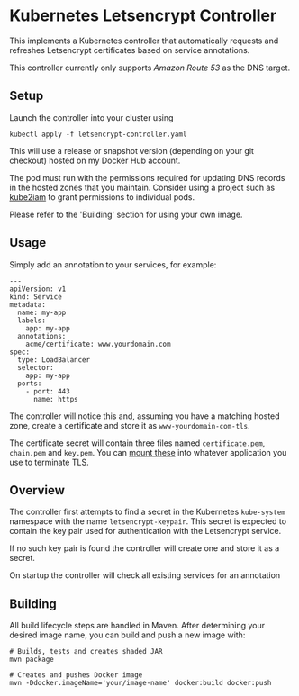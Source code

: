 Kubernetes Letsencrypt Controller
=================================

This implements a Kubernetes controller that automatically requests and refreshes 
Letsencrypt certificates based on service annotations.

This controller currently only supports _Amazon Route 53_ as the DNS target.

## Setup

Launch the controller into your cluster using

```
kubectl apply -f letsencrypt-controller.yaml
```

This will use a release or snapshot version (depending on your git checkout) hosted on my Docker Hub
account.

The pod must run with the permissions required for updating DNS records in the hosted zones that you
maintain. Consider using a project such as [kube2iam][] to grant
permissions to individual pods.

Please refer to the 'Building' section for using your own image.

## Usage

Simply add an annotation to your services, for example:

```
---
apiVersion: v1
kind: Service
metadata:
  name: my-app
  labels:
    app: my-app
  annotations:
    acme/certificate: www.yourdomain.com
spec:
  type: LoadBalancer
  selector:
    app: my-app
  ports:
    - port: 443
      name: https
```

The controller will notice this and, assuming you have a matching hosted zone, create a certificate
and store it as `www-yourdomain-com-tls`.

The certificate secret will contain three files named `certificate.pem`, `chain.pem` and `key.pem`.
You can [mount these][] into whatever application you use to terminate TLS.

## Overview

The controller first attempts to find a secret in the Kubernetes `kube-system` namespace with the
name `letsencrypt-keypair`. This secret is expected to contain the key pair used for authentication
with the Letsencrypt service.

If no such key pair is found the controller will create one and store it as a secret.

On startup the controller will check all existing services for an annotation

## Building

All build lifecycle steps are handled in Maven. After determining your desired image name, you can
build and push a new image with:

```
# Builds, tests and creates shaded JAR
mvn package

# Creates and pushes Docker image
mvn -Ddocker.imageName='your/image-name' docker:build docker:push
```

[kube2iam]: https://github.com/jtblin/kube2iam
[mount these]: http://kubernetes.io/docs/user-guide/secrets/#using-secrets-as-files-from-a-pod
